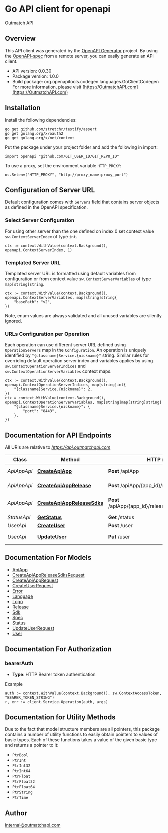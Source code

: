 # Go API client for openapi

Outmatch API

## Overview
This API client was generated by the [OpenAPI Generator](https://openapi-generator.tech) project.  By using the [OpenAPI-spec](https://www.openapis.org/) from a remote server, you can easily generate an API client.

- API version: 0.0.30
- Package version: 1.0.0
- Build package: org.openapitools.codegen.languages.GoClientCodegen
For more information, please visit [https://OutmatchAPI.com](https://OutmatchAPI.com)

## Installation

Install the following dependencies:

```shell
go get github.com/stretchr/testify/assert
go get golang.org/x/oauth2
go get golang.org/x/net/context
```

Put the package under your project folder and add the following in import:

```golang
import openapi "github.com/GIT_USER_ID/GIT_REPO_ID"
```

To use a proxy, set the environment variable `HTTP_PROXY`:

```golang
os.Setenv("HTTP_PROXY", "http://proxy_name:proxy_port")
```

## Configuration of Server URL

Default configuration comes with `Servers` field that contains server objects as defined in the OpenAPI specification.

### Select Server Configuration

For using other server than the one defined on index 0 set context value `sw.ContextServerIndex` of type `int`.

```golang
ctx := context.WithValue(context.Background(), openapi.ContextServerIndex, 1)
```

### Templated Server URL

Templated server URL is formatted using default variables from configuration or from context value `sw.ContextServerVariables` of type `map[string]string`.

```golang
ctx := context.WithValue(context.Background(), openapi.ContextServerVariables, map[string]string{
	"basePath": "v2",
})
```

Note, enum values are always validated and all unused variables are silently ignored.

### URLs Configuration per Operation

Each operation can use different server URL defined using `OperationServers` map in the `Configuration`.
An operation is uniquely identified by `"{classname}Service.{nickname}"` string.
Similar rules for overriding default operation server index and variables applies by using `sw.ContextOperationServerIndices` and `sw.ContextOperationServerVariables` context maps.

```golang
ctx := context.WithValue(context.Background(), openapi.ContextOperationServerIndices, map[string]int{
	"{classname}Service.{nickname}": 2,
})
ctx = context.WithValue(context.Background(), openapi.ContextOperationServerVariables, map[string]map[string]string{
	"{classname}Service.{nickname}": {
		"port": "8443",
	},
})
```

## Documentation for API Endpoints

All URIs are relative to *https://api.outmatchapi.com*

Class | Method | HTTP request | Description
------------ | ------------- | ------------- | -------------
*ApiAppApi* | [**CreateApiApp**](docs/ApiAppApi.md#createapiapp) | **Post** /apiApp | Create api app
*ApiAppApi* | [**CreateApiAppRelease**](docs/ApiAppApi.md#createapiapprelease) | **Post** /apiApp/{app_id}/release | Create api app release
*ApiAppApi* | [**CreateApiAppReleaseSdks**](docs/ApiAppApi.md#createapiappreleasesdks) | **Post** /apiApp/{app_id}/release/{release_version}/sdk | Generate sdks for a relase
*StatusApi* | [**GetStatus**](docs/StatusApi.md#getstatus) | **Get** /status | 
*UserApi* | [**CreateUser**](docs/UserApi.md#createuser) | **Post** /user | Create user
*UserApi* | [**UpdateUser**](docs/UserApi.md#updateuser) | **Put** /user | Update user


## Documentation For Models

 - [ApiApp](docs/ApiApp.md)
 - [CreateApiAppReleaseSdksRequest](docs/CreateApiAppReleaseSdksRequest.md)
 - [CreateApiAppRequest](docs/CreateApiAppRequest.md)
 - [CreateUserRequest](docs/CreateUserRequest.md)
 - [Error](docs/Error.md)
 - [Language](docs/Language.md)
 - [Logo](docs/Logo.md)
 - [Release](docs/Release.md)
 - [Sdk](docs/Sdk.md)
 - [Spec](docs/Spec.md)
 - [Status](docs/Status.md)
 - [UpdateUserRequest](docs/UpdateUserRequest.md)
 - [User](docs/User.md)


## Documentation For Authorization



### bearerAuth

- **Type**: HTTP Bearer token authentication

Example

```golang
auth := context.WithValue(context.Background(), sw.ContextAccessToken, "BEARER_TOKEN_STRING")
r, err := client.Service.Operation(auth, args)
```


## Documentation for Utility Methods

Due to the fact that model structure members are all pointers, this package contains
a number of utility functions to easily obtain pointers to values of basic types.
Each of these functions takes a value of the given basic type and returns a pointer to it:

* `PtrBool`
* `PtrInt`
* `PtrInt32`
* `PtrInt64`
* `PtrFloat`
* `PtrFloat32`
* `PtrFloat64`
* `PtrString`
* `PtrTime`

## Author

internal@outmatchapi.com

